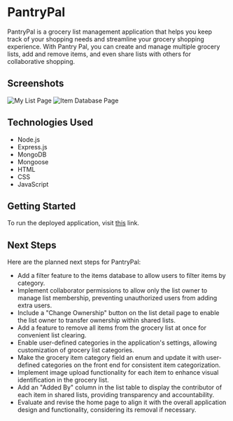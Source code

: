 # PantryPal

PantryPal is a grocery list management application that helps you keep track of your shopping needs and streamline your grocery shopping experience. With Pantry Pal, you can create and manage multiple grocery lists, add and remove items, and even share lists with others for collaborative shopping.

## Screenshots

![My List Page](https://i.imgur.com/2ppGBox.png)
![Item Database Page](https://i.imgur.com/e1l8G2b.png)

## Technologies Used

- Node.js
- Express.js
- MongoDB
- Mongoose
- HTML
- CSS
- JavaScript

## Getting Started

To run the deployed application, visit [this](https://colorful-coveralls-fish.cyclic.app) link.

## Next Steps

Here are the planned next steps for PantryPal:

- Add a filter feature to the items database to allow users to filter items by category.
- Implement collaborator permissions to allow only the list owner to manage list membership, preventing unauthorized users from adding extra users.
- Include a "Change Ownership" button on the list detail page to enable the list owner to  transfer ownership within shared lists.
- Add a feature to remove all items from the grocery list at once for convenient list clearing.
- Enable user-defined categories in the application's settings, allowing customization of grocery list categories.
- Make the grocery item category field an enum and update it with user-defined categories on the front end for consistent item categorization.
- Implement image upload functionality for each item to enhance visual identification in the grocery list.
- Add an "Added By" column in the list table to display the contributor of each item in shared lists, providing transparency and accountability.
- Evaluate and revise the home page to align it with the overall application design and functionality, considering its removal if necessary.
